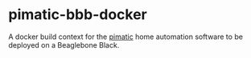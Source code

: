 # pimatic-bbb-docker
A docker build context for the [pimatic](http://pimatic.org) home automation software to be deployed on a Beaglebone Black.
